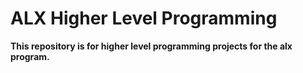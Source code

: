 # ALX Higher Level Programming

**This repository is for higher level programming projects for the alx program.**

